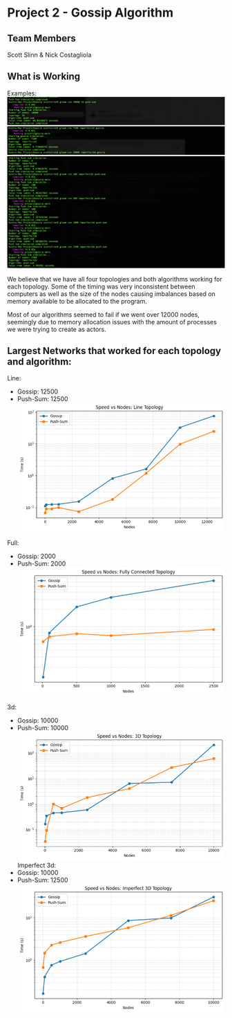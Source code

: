 # Project 2 - Gossip Algorithm
## Team Members
Scott Slinn & Nick Costagliola

## What is Working
Examples: 
![alt text](image-4.png)
 ![alt text](image-5.png) 
 ![alt text](image-6.png)

We believe that we have all four topologies and both algorithms working for each topology. Some of the timing was very inconsistent between computers as well as the size of the nodes causing imbalances based on memory available to be allocated to the program.

Most of our algorithms seemed to fail if we went over 12000 nodes, seemingly due to memory allocation issues with the amount of processes we were trying to create as actors. 

## Largest Networks that worked for each topology and algorithm:

Line:
  * Gossip: 12500
  * Push-Sum: 12500
![alt text](image.png)

Full:
  * Gossip: 2000
  * Push-Sum: 2000
![alt text](image-1.png)

3d:
  * Gossip: 10000
  * Push-Sum: 10000
![alt text](image-2.png)
Imperfect 3d:
  * Gossip: 10000
  * Push-Sum: 12500
![alt text](image-3.png)


